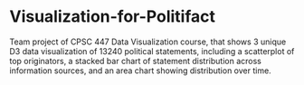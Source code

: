 # Visualization-for-Politifact
Team project of CPSC 447 Data Visualization course, that shows 3 unique D3 data visualization of 13240 political statements, including a scatterplot of top originators, a stacked bar chart of statement distribution across information sources, and an area chart showing distribution over time.
